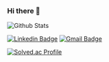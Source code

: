 ### Hi there 👋

<!--
**rlarudgkswkd/rlarudgkswkd** is a ✨ _special_ ✨ repository because its `README.md` (this file) appears on your GitHub profile.

Here are some ideas to get you started:

- 🔭 I’m currently working on ...
- 🌱 I’m currently learning ...
- 👯 I’m looking to collaborate on ...
- 🤔 I’m looking for help with ...
- 💬 Ask me about ...
- 📫 How to reach me: ...
- 😄 Pronouns: ...
- ⚡ Fun fact: ...
-->

![Github Stats](https://github-readme-stats.vercel.app/api?username=rlarudgkswkd&show_icons=true)


 [![Linkedin Badge](https://img.shields.io/badge/-LinkedIn-blue?style=flat-square&logo=Linkedin&logoColor=white&link=https://www.linkedin.com/in/kyeong-han-kim-a1932ab4/)](https://www.linkedin.com/in/kyeong-han-kim-a1932ab4/) [![Gmail Badge](https://img.shields.io/badge/Gmail-d14836?style=flat-square&logo=Gmail&logoColor=white&link=mailto:rlarudgkswkd@gmail.com)](mailto:rlarudgkswkd@gmail.com)


[![Solved.ac Profile](http://mazassumnida.wtf/api/v2/generate_badge?boj=rlarudgkswkd)](https://solved.ac/rlarudgkswkd/)
